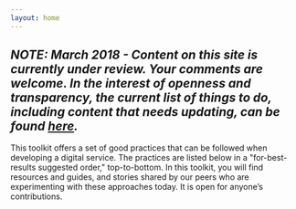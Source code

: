 ```yaml
---
layout: home
---
```


## *NOTE: March 2018 - Content on this site is currently under review. Your comments are welcome. In the interest of openness and transparency, the current list of things to do, including content that needs updating, can be found [here](https://trello.com/b/DgdSyCo7/digital-guide-2).*

This toolkit offers a set of good practices that can be followed when developing a digital service. The practices are listed below in a "for-best-results suggested order," top-to-bottom. In this toolkit, you will find resources and guides, and stories shared by our peers who are experimenting with these approaches today. It is open for anyone’s contributions.
